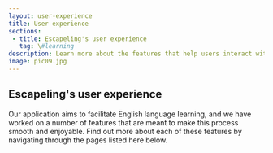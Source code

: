 ```yaml
---
layout: user-experience
title: User experience
sections:
 - title: Escapeling's user experience
   tag: \#learning
description: Learn more about the features that help users interact with our application.
image: pic09.jpg
---
```


<div id="UX"></div>

## Escapeling's user experience

Our application aims to facilitate English language learning, and we have worked on a number of features that are meant to make this process smooth and enjoyable. Find out more about each of these features by navigating through the pages listed here below.
